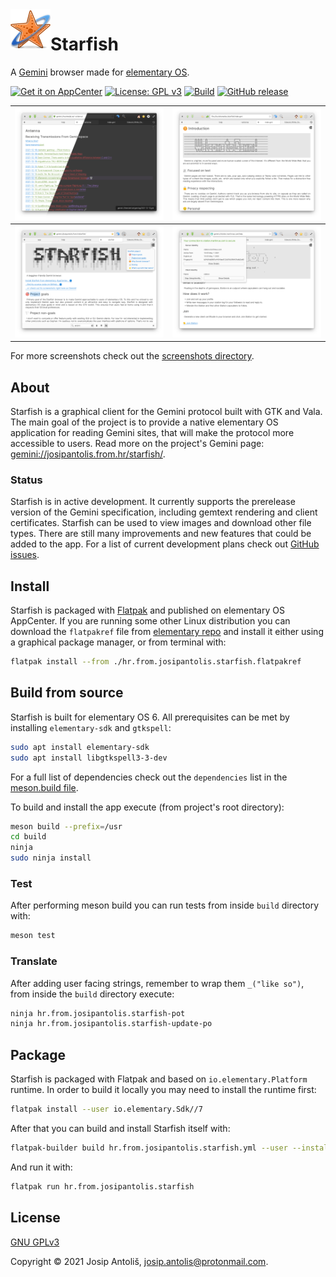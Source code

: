 <img align="left" width="64" height="64" src="https://raw.githubusercontent.com/starfish-app/starfish/main/data/icons/64/hr.from.josipantolis.starfish.svg">
<h1>Starfish</h1>

A [Gemini](https://gemini.circumlunar.space/) browser made for [elementary OS](https://elementary.io/).

[![Get it on AppCenter](https://appcenter.elementary.io/badge.svg)](https://appcenter.elementary.io/hr.from.josipantolis.starfish)
[![License: GPL v3](https://img.shields.io/badge/License-GPLv3-blue.svg)](COPYING)
[![Build](https://github.com/starfish-app/Starfish/actions/workflows/main.yml/badge.svg)](https://github.com/starfish-app/Starfish/actions)
[![GitHub release](https://img.shields.io/github/v/release/starfish-app/Starfish)](https://github.com/starfish-app/Starfish/releases)

|![Gemini pages are displayed with your chosen accent color and light or dark style](data/screenshots/styling.png)|![gentle introduction to Gemini is provided to help you find your bearings](data/screenshots/intro-to-gemini.png)|
|----------------------------------------------------------------------------------------------------------------|----------------------------------------------------------------------------------------------------------------|
|![page search and table of contents help you navigate larger gemtext pages](data/screenshots/search-and-toc.png)|![connection to Gemini sites is secured by both server and client certificates](data/screenshots/certificates.png)|

For more screenshots check out the [screenshots directory](data/screenshots).

## About

Starfish is a graphical client for the Gemini protocol built with GTK and Vala. The main goal of the project is to provide a native elementary OS application for reading Gemini sites, that will make the protocol more accessible to users. Read more on the project's Gemini page: [gemini://josipantolis.from.hr/starfish/](gemini://josipantolis.from.hr/starfish/).

### Status

Starfish is in active development. It currently supports the prerelease version of the Gemini specification, including gemtext rendering and client certificates. Starfish can be used to view images and download other file types. There are still many improvements and new features that could be added to the app. For a list of current development plans check out [GitHub issues](https://github.com/starfish-app/Starfish/issues).

## Install

Starfish is packaged with [Flatpak](https://www.flatpak.org/) and published on elementary OS AppCenter. If you are running some other Linux distribution you can download the `flatpakref` file from [elementary repo](https://flatpak.elementary.io/repo/appstream/hr.from.josipantolis.starfish.flatpakref) and install it either using a graphical package manager, or from terminal with:

```sh
flatpak install --from ./hr.from.josipantolis.starfish.flatpakref
```

## Build from source

Starfish is built for elementary OS 6. All prerequisites can be met by installing `elementary-sdk` and `gtkspell`:

```sh
sudo apt install elementary-sdk
sudo apt install libgtkspell3-3-dev
```

For a full list of dependencies check out the `dependencies` list in the [meson.build file](meson.build#L11-L20).

To build and install the app execute (from project's root directory):

```sh
meson build --prefix=/usr
cd build
ninja
sudo ninja install
```

### Test

After performing meson build you can run tests from inside `build` directory with:

```sh
meson test
```

### Translate

After adding user facing strings, remember to wrap them `_("like so")`, from inside the `build` directory execute:

```sh
ninja hr.from.josipantolis.starfish-pot
ninja hr.from.josipantolis.starfish-update-po
```

## Package

Starfish is packaged with Flatpak and based on `io.elementary.Platform` runtime. In order to build it locally you may need to install the runtime first:

```sh
flatpak install --user io.elementary.Sdk//7
```

After that you can build and install Starfish itself with:

```sh
flatpak-builder build hr.from.josipantolis.starfish.yml --user --install --force-clean
```

And run it with:

```sh
flatpak run hr.from.josipantolis.starfish
```

## License

[GNU GPLv3](LICENSE)

Copyright © 2021 Josip Antoliš, josip.antolis@protonmail.com.

